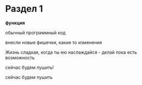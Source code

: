 # Раздел 1

**функция**


обычный программный код

внесли новые фишечки, какие то изменения

Жизнь сладкая, когда ты ею наслаждайся - делай пока есть возможность


сейчас будем пушить!

сейчас будем пушить
